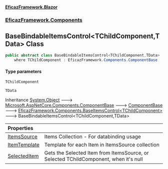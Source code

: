#### [EficazFramework.Blazor](EficazFrameworkBlazor.md 'EficazFramework Blazor')
### [EficazFramework.Components](EficazFrameworkBlazor.md#EficazFramework_Components 'EficazFramework.Components')
## BaseBindableItemsControl&lt;TChildComponent,TData&gt; Class
```csharp
public abstract class BaseBindableItemsControl<TChildComponent,TData> : EficazFramework.Components.BaseItemsControl<TChildComponent>
    where TChildComponent : EficazFramework.Components.ComponentBase
```
#### Type parameters
<a name='EficazFramework_Components_BaseBindableItemsControl_TChildComponent_TData__TChildComponent'></a>
`TChildComponent`  
  
<a name='EficazFramework_Components_BaseBindableItemsControl_TChildComponent_TData__TData'></a>
`TData`  
  

Inheritance [System.Object](https://docs.microsoft.com/en-us/dotnet/api/System.Object 'System.Object') &#129106; [Microsoft.AspNetCore.Components.ComponentBase](https://docs.microsoft.com/en-us/dotnet/api/Microsoft.AspNetCore.Components.ComponentBase 'Microsoft.AspNetCore.Components.ComponentBase') &#129106; [ComponentBase](ComponentBase.md 'EficazFramework.Components.ComponentBase') &#129106; [EficazFramework.Components.BaseItemsControl&lt;](BaseItemsControl_TChildComponent_.md 'EficazFramework.Components.BaseItemsControl&lt;TChildComponent&gt;')[TChildComponent](BaseBindableItemsControl_TChildComponent_TData_.md#EficazFramework_Components_BaseBindableItemsControl_TChildComponent_TData__TChildComponent 'EficazFramework.Components.BaseBindableItemsControl&lt;TChildComponent,TData&gt;.TChildComponent')[&gt;](BaseItemsControl_TChildComponent_.md 'EficazFramework.Components.BaseItemsControl&lt;TChildComponent&gt;') &#129106; BaseBindableItemsControl&lt;TChildComponent,TData&gt;  

| Properties | |
| :--- | :--- |
| [ItemsSource](BaseBindableItemsControl_TChildComponent_TData__ItemsSource.md 'EficazFramework.Components.BaseBindableItemsControl&lt;TChildComponent,TData&gt;.ItemsSource') | Items Collection - For databinding usage<br/> |
| [ItemTemplate](BaseBindableItemsControl_TChildComponent_TData__ItemTemplate.md 'EficazFramework.Components.BaseBindableItemsControl&lt;TChildComponent,TData&gt;.ItemTemplate') | Template for each Item in ItemsSource collection<br/> |
| [SelectedItem](BaseBindableItemsControl_TChildComponent_TData__SelectedItem.md 'EficazFramework.Components.BaseBindableItemsControl&lt;TChildComponent,TData&gt;.SelectedItem') | Gets the Selected Item from ItemsSource, or Selected TChildComponent, when it's null<br/> |
